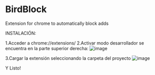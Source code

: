# BirdBlock
Extension for chrome to automatically block adds

INSTALACIÓN:

1.Acceder a chrome://extensions/
2.Activar modo desarrollador se encuentra en la parte superior derecha:
![image](https://github.com/RInvade/BirdBlock/assets/100488037/66b8c7f2-d911-4024-8630-e0b8e5dffbde)

3.Cargar la extensión seleccionando la carpeta del proyecto
![image](https://github.com/RInvade/BirdBlock/assets/100488037/e87c556d-ea7b-4e6b-bb69-aacb40fddeab)

Y Listo!

